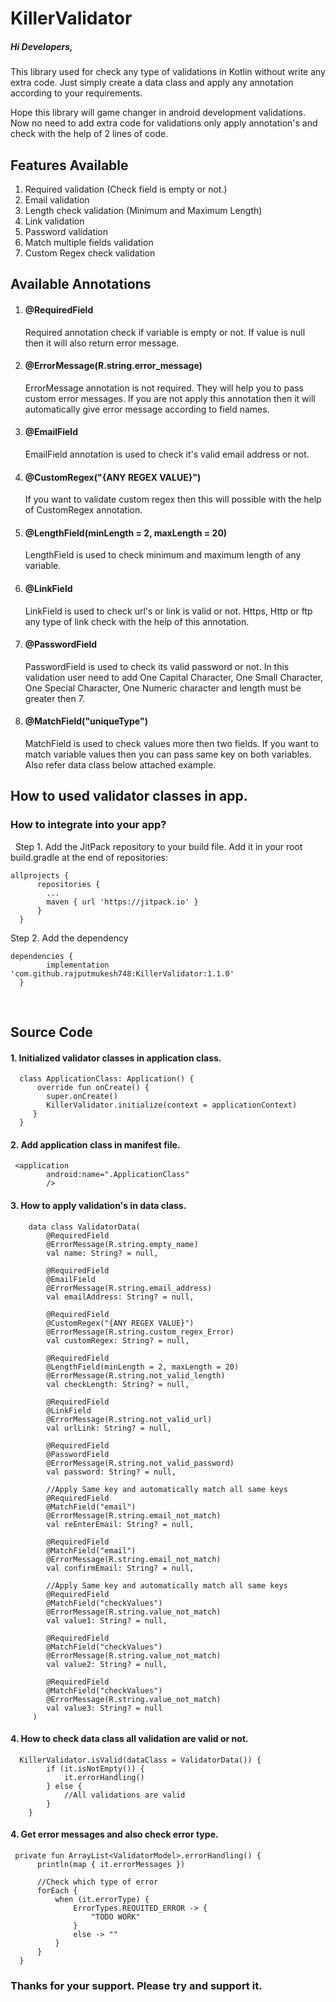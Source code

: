 # KillerValidator

<h5>Hi Developers,</h5>
<p>This library used for check any type of validations in Kotlin without write any extra code. Just simply create a data class and apply any annotation according to your requirements.</p>
<p>Hope this library will game changer in android development validations. Now no need to add extra code for validations only apply annotation's and check with the help of 2 lines of code.</p>

<h2>Features Available</h2>
<ol>
  <li>Required validation (Check field is empty or not.)</li>
  <li>Email validation</li>
  <li>Length check validation (Minimum and Maximum Length)</li>
  <li>Link validation</li>
  <li>Password validation</li>
  <li>Match multiple fields validation</li>
  <li>Custom Regex check validation</li>
 </ol>
 
 
<h2>Available Annotations</h2>
<ol>
  <li><h4>@RequiredField</h4></li>
  <p>Required annotation check if variable is empty or not. If value is null then it will also return error message.</p>
  <li><h4>@ErrorMessage(R.string.error_message)</h4></li>
  <p>ErrorMessage annotation is not required. They will help you to pass custom error messages. If you are not apply this annotation then it will automatically give error message according to field names.</p>
  <li><h4>@EmailField</h4></li>
  <p>EmailField annotation is used to check it's valid email address or not.</p>
  <li><h4>@CustomRegex("{ANY REGEX VALUE}")</h4></li>
  <p>If you want to validate custom regex then this will possible with the help of CustomRegex annotation.</p>
  <li><h4>@LengthField(minLength = 2, maxLength = 20)</h4></li>
  <p>LengthField is used to check minimum and maximum length of any variable.</p>
  <li><h4>@LinkField</h4></li>
  <p>LinkField is used to check url's or link is valid or not. Https, Http or ftp any type of link check with the help of this annotation.</p>
  <li><h4>@PasswordField</h4></li>
  <p>PasswordField is used to check its valid password or not. In this validation user need to add One Capital Character, One Small Character, One Special Character, One Numeric character and length must be greater then 7.</p>
  <li><h4>@MatchField("uniqueType")</h4></li>
  <p>MatchField is used to check values more then two fields. If you want to match variable values then you can pass same key on both variables. Also refer data class below attached example.</p>
 </ol>
 
 <h2> How to used validator classes in app. </h2>

<h3>How to integrate into your app?</h3>
&nbsp;&nbsp;Step 1. Add the JitPack repository to your build file. Add it in your root build.gradle at the end of repositories:

    allprojects {
		  repositories {
		  	...
		  	maven { url 'https://jitpack.io' }
		  }
	  }
  
 
Step 2. Add the dependency

    dependencies {
	        implementation 'com.github.rajputmukesh748:KillerValidator:1.1.0'
	  }

<br>
<h2>Source Code</h2>
 
 <h4>1. Initialized validator classes in application class.</h4>
      
      class ApplicationClass: Application() {
          override fun onCreate() {
            super.onCreate()
            KillerValidator.initialize(context = applicationContext)
         }
      }
  
  
  <h4>2. Add application class in manifest file.</h4>
     
     <application
            android:name=".ApplicationClass"
            />
            
 
 <h4>3. How to apply validation's in data class.</h4>
     
        data class ValidatorData( 
            @RequiredField
            @ErrorMessage(R.string.empty_name)
            val name: String? = null,

            @RequiredField
            @EmailField
            @ErrorMessage(R.string.email_address)
            val emailAddress: String? = null,

            @RequiredField
            @CustomRegex("{ANY REGEX VALUE}")
            @ErrorMessage(R.string.custom_regex_Error)
            val customRegex: String? = null,

            @RequiredField
            @LengthField(minLength = 2, maxLength = 20)
            @ErrorMessage(R.string.not_valid_length)
            val checkLength: String? = null,

            @RequiredField
            @LinkField
            @ErrorMessage(R.string.not_valid_url)
            val urlLink: String? = null,

            @RequiredField
            @PasswordField
            @ErrorMessage(R.string.not_valid_password)
            val password: String? = null,

            //Apply Same key and automatically match all same keys
            @RequiredField
            @MatchField("email")
            @ErrorMessage(R.string.email_not_match)
            val reEnterEmail: String? = null,

            @RequiredField
            @MatchField("email")
            @ErrorMessage(R.string.email_not_match)
            val confirmEmail: String? = null,

            //Apply Same key and automatically match all same keys
            @RequiredField
            @MatchField("checkValues")
            @ErrorMessage(R.string.value_not_match)
            val value1: String? = null,

            @RequiredField
            @MatchField("checkValues")
            @ErrorMessage(R.string.value_not_match)
            val value2: String? = null,

            @RequiredField
            @MatchField("checkValues")
            @ErrorMessage(R.string.value_not_match)
            val value3: String? = null 
         )
         
          
<h4>4. How to check data class all validation are valid or not.</h4>
      
      
      KillerValidator.isValid(dataClass = ValidatorData()) {
            if (it.isNotEmpty()) {
                it.errorHandling()
            } else {
                //All validations are valid
            }
        }

          
<h4>4. Get error messages and also check error type.</h4>

     private fun ArrayList<ValidatorModel>.errorHandling() {
          println(map { it.errorMessages })

          //Check which type of error
          forEach {
              when (it.errorType) {
                  ErrorTypes.REQUITED_ERROR -> {
                      "TODO WORK"
                  }
                  else -> ""
              }
          }
      }
      
      
<b><h3>Thanks for your support. Please try and support it.</h3></b>
